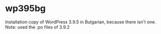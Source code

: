 # wp395bg
Installation copy of WordPress 3.9.5 in Bulgarian, because there isn't one. Note: used the .po files of 3.9.2
